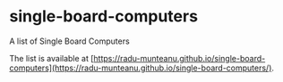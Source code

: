 # single-board-computers

A list of Single Board Computers


The list is available at [https://radu-munteanu.github.io/single-board-computers](https://radu-munteanu.github.io/single-board-computers/).
